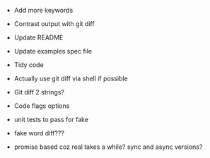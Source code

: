 * Add more keywords

* Contrast output with git diff

* Update README

* Update examples spec file

* Tidy code

* Actually use git diff via shell if possible

* Git diff 2 strings?

* Code flags options

* unit tests to pass for fake

* fake word diff???

* promise based coz real takes a while? sync and async versions?
